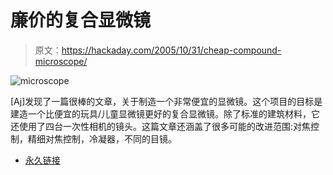 # 廉价的复合显微镜

> 原文：<https://hackaday.com/2005/10/31/cheap-compound-microscope/>

![microscope](img/8782cb3c1a73cd07dfc6813460e0d88d.png)

[Aj]发现了一篇很棒的文章，关于制造一个非常便宜的显微镜。这个项目的目标是建造一个比便宜的玩具/儿童显微镜更好的复合显微镜。除了标准的建筑材料，它还使用了四台一次性相机的镜头。这篇文章还涵盖了很多可能的改进范围:对焦控制，精细对焦控制，冷凝器，不同的目镜。

*   [永久链接](http://www.funsci.com/fun3_en/ucomp1/ucomp1.htm)